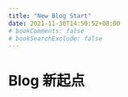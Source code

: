 ```yaml
---
title: "New Blog Start"
date: 2021-11-30T14:50:52+08:00
# bookComments: false
# bookSearchExclude: false
---
```


# Blog 新起点